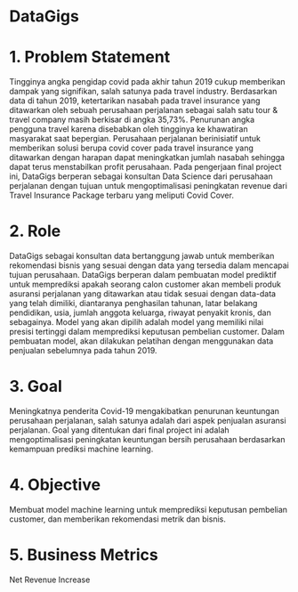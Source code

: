 # DataGigs

# 1. Problem Statement
Tingginya angka pengidap covid pada akhir tahun 2019 cukup memberikan dampak yang signifikan, salah satunya pada travel industry. Berdasarkan data di tahun 2019, ketertarikan nasabah pada travel insurance yang ditawarkan oleh sebuah perusahaan perjalanan sebagai salah satu tour & travel company masih berkisar di angka 35,73%. Penurunan angka pengguna travel karena disebabkan oleh tingginya ke khawatiran masyarakat saat bepergian. Perusahaan perjalanan berinisiatif untuk memberikan solusi berupa covid cover pada travel insurance yang ditawarkan dengan harapan dapat meningkatkan jumlah nasabah sehingga dapat terus menstabilkan profit perusahaan. Pada pengerjaan final project ini, DataGigs berperan sebagai konsultan Data Science dari perusahaan perjalanan dengan tujuan untuk mengoptimalisasi peningkatan revenue dari Travel Insurance Package terbaru yang meliputi Covid Cover.

# 2. Role
DataGigs sebagai konsultan data bertanggung jawab untuk memberikan rekomendasi bisnis yang sesuai dengan data yang tersedia dalam mencapai tujuan perusahaan. DataGigs berperan dalam pembuatan model prediktif untuk memprediksi apakah seorang calon customer akan membeli produk asuransi perjalanan yang ditawarkan atau tidak sesuai dengan data-data yang telah dimiliki, diantaranya penghasilan tahunan, latar belakang pendidikan, usia, jumlah anggota keluarga, riwayat penyakit kronis, dan sebagainya. Model yang akan dipilih adalah model yang memiliki nilai presisi tertinggi dalam memprediksi keputusan pembelian customer. Dalam pembuatan model, akan dilakukan pelatihan dengan menggunakan data penjualan sebelumnya pada tahun 2019.

# 3. Goal
Meningkatnya penderita Covid-19 mengakibatkan penurunan keuntungan perusahaan perjalanan, salah satunya adalah dari aspek penjualan asuransi perjalanan. Goal yang ditentukan dari final project ini adalah mengoptimalisasi peningkatan keuntungan bersih perusahaan berdasarkan kemampuan prediksi machine learning.

# 4. Objective
Membuat model machine learning untuk memprediksi keputusan pembelian customer, dan memberikan rekomendasi metrik dan bisnis.

# 5. Business Metrics
Net Revenue Increase

